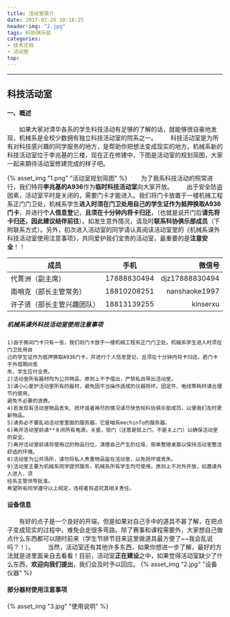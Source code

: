 ```yaml
---
title: 活动室简介
date: 2017-02-26 10:16:25
header-img: "2.jpg"
tags: 科协俱乐部
categories: 
- 技术文档
- 活动室
top:
---
```

***
科技活动室
---
#### 一、概述
　　如果大家对清华各系的学生科技活动有足够的了解的话，就能够很自豪地发现，机械系是全校少数拥有独立科技活动室的院系之一。
　　科技活动室是为所有对科技感兴趣的同学服务的地方，是帮助你把想法变成现实的地方。机械系新的科技活动室位于李兆基的三楼，现在正在修建中，下图是活动室的规划简图，大家一起来期待活动室修建完成的样子吧。

<!-- more -->

{% asset_img "1.png" "活动室规划简图" %}
　　为了我系科技活动的照常进行，我们特将**李兆基的A936**作为**临时科技活动室**向大家开放。
　　出于安全防盗因素，活动室平时是关闭的，需要门卡才能进入。我们将门卡放置于一楼机械工程系正门门卫处，机械系学生**进入时须在门卫处用自己的学生证作为抵押换取A936门卡**，并进行**个人信息登**记，**且须在十分钟内将卡归还**，（也就是说开门后**请先将卡归还，因此建议结伴前往**）。如发生意外情况，请及时**联系科协俱乐部成员**（下附联系方式）。另外，初次进入活动室的同学请认真阅读活动室里的《机械系课外科技活动室使用注意事项》，共同爱护我们宝贵的活动室，最重要的是**注意安全**！！

| 成员 |手机 |微信号 |
| ------------------------------------- |:------------------:| ---------------------:|
|代菁洲（副主席） |17888830494 | djz17888830494|
|南哨克（部长主管常务） | 18810208251|nanshaoke1997 |
|许子贤（部长主管兴趣团队）|18813139255 | kinserxu |
##### **机械系课外科技活动室使用注意事项**
```cash
1)由于房间门卡只有一张，我们将门卡放于一楼机械工程系正门门卫处，机械系学生进入时须在门卫处用自
己的学生证作为抵押换取A936门卡，并进行个人信息登记，且须在十分钟内将卡归还。若门卡于外借期间丢
失，学生应付全责。
2)活动室所有器材均为公共物品，原则上不予借出，严禁私自带出活动室。
3)请小心爱护活动室所有的器材，避免因不当操作造成的仪器损坏。固定件、电线等耗材请合理节约使用，
避免不必要的浪费。
4)若发现有活动室物品丢失、损坏或者用尽的情况请尽快告知科协俱乐部成员，以便我们及时更新物品。
5)请务必不要乱动活动室里面的服务器，它是咱系mechinfo的服务器。
6)离开活动室前请**关闭所有电源，关窗，锁门（注意是锁上门，不是关上门）以确保活动室的安全。
7)离开活动室前请将使用过的物品归位，清理自己产生的垃圾，简单整理桌面以保持活动室整洁舒适的环境。
8)活动室为公共场所，请勿将私人贵重物品留在活动室，以免损坏或丢失。
9)活动室主要为机械系同学提供服务，机械系所有学生均可使用，原则上不对外开放，如邀请外人进入，须
经系主管领导批准。
希望所有同学遵守以上规定，违规者将追究其相关责任。
```
#### 设备信息
　　有好的点子是一个良好的开端，但是如果对自己手中的道具不甚了解，在把点子变成现实的过程中，难免会走很多弯路。除了赛事和课程需要外，大家想自己做点什么东西都可以随时前来（学生节排节目来这里做道具最方便了~~我会乱说吗？！）。
　　当然，活动室还有其他许多东西，如果你想进一步了解，最好的方法就是进里面亲自去看看！目前，活动室**正在建设**之中，如果觉得活动室缺少了什么东西，**欢迎向我们提出**，我们会及时予以回应。 
{% asset_img "2.jpg" "设备仪器" %}
#### 部分器材使用注意事项

{% asset_img "3.jpg" "使用说明" %}

